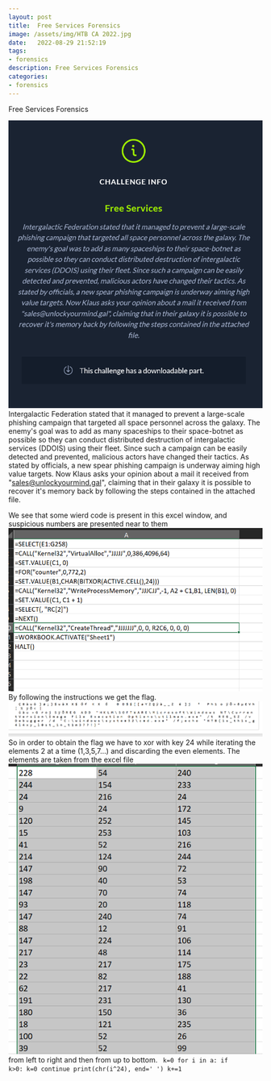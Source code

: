 ```yaml
---
layout: post
title:  Free Services Forensics
image: /assets/img/HTB CA 2022.jpg
date:   2022-08-29 21:52:19
tags:
- forensics
description: Free Services Forensics
categories:
- forensics
---
```


Free Services Forensics

![](/assets/img/2022-05-19-14-32-14.png)
Intergalactic Federation stated that it managed to prevent a large-scale phishing campaign that targeted all space personnel across the galaxy. The enemy's goal was to add as many spaceships to their space-botnet as possible so they can conduct distributed destruction of intergalactic services (DDOIS) using their fleet. Since such a campaign can be easily detected and prevented, malicious actors have changed their tactics. As stated by officials, a new spear phishing campaign is underway aiming high value targets. Now Klaus asks your opinion about a mail it received from "sales@unlockyourmind.gal", claiming that in their galaxy it is possible to recover it's memory back by following the steps contained in the attached file.

We see that some wierd code is present in this excel window, and suspicious numbers are presented near to them
![](/assets/img/2022-05-19-18-05-54.png)
By following the instructions we get the flag.
![](/assets/img/2022-05-19-19-29-51.png)
So in order to obtain the flag we have to xor with key 24 while iterating the elements 2 at a time (1,3,5,7...) and discarding the even elements.
The elements are taken from the excel file
![](/assets/img/2022-05-19-19-45-07.png)
from left to right and then from up to bottom.
<code>
k=0
for i in a:
    if k>0:
        k=0
        continue
    print(chr(i^24), end=' ')
    k+=1
</code>